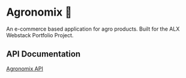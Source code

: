 # Agronomix 🚀

An e-commerce based application for agro products. Built for the ALX Webstack Portfolio Project.

## API Documentation

[Agronomix API](https://github.com/adedoyin-emmanuel/agronomix-api)
